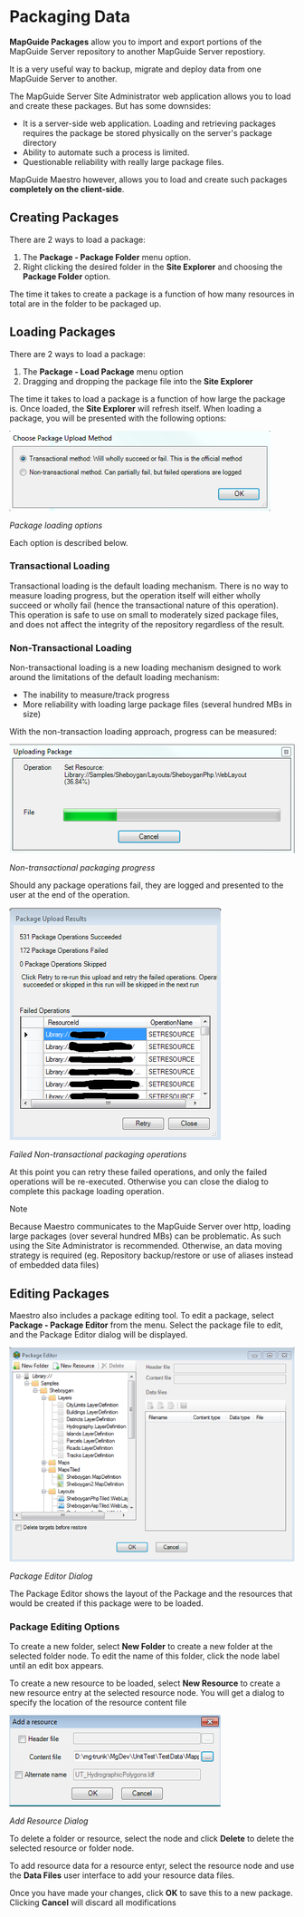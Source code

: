 # Packaging Data

**MapGuide Packages** allow you to import and export portions of the MapGuide Server repository to another MapGuide Server repostiory.

It is a very useful way to backup, migrate and deploy data from one MapGuide Server to another.

The MapGuide Server Site Administrator web application allows you to load and create these packages. But has some
downsides:

 * It is a server-side web application. Loading and retrieving packages requires the package be stored physically on the server's package directory
 * Ability to automate such a process is limited.
 * Questionable reliability with really large package files.
 
MapGuide Maestro however, allows you to load and create such packages **completely on the client-side**.

## Creating Packages

There are 2 ways to load a package:

 1. The **Package - Package Folder** menu option.
 2. Right clicking the desired folder in the **Site Explorer** and choosing the **Package Folder** option.

The time it takes to create a package is a function of how many resources in total are in the folder to be packaged up.

## Loading Packages

There are 2 ways to load a package:

 1. The **Package - Load Package** menu option
 2. Dragging and dropping the package file into the **Site Explorer**

The time it takes to load a package is a function of how large the package is. Once loaded, the **Site Explorer**
will refresh itself. When loading a package, you will be presented with the following options:

![](../images/package_load_options.png)

 *Package loading options*

Each option is described below.

### Transactional Loading

Transactional loading is the default loading mechanism. There is no way to measure loading progress, but the operation itself will either wholly succeed or wholly fail (hence the transactional nature of this operation). This operation is safe to use on small to moderately sized package files, and does not affect the integrity of the repository regardless of the result.

### Non-Transactional Loading

Non-transactional loading is a new loading mechanism designed to work around the limitations of the default loading mechanism:

 * The inability to measure/track progress
 * More reliability with loading large package files (several hundred MBs in size)
 
With the non-transaction loading approach, progress can be measured:

![](../images/package_non_trans.png)

 *Non-transactional packaging progress*

Should any package operations fail, they are logged and presented to the user at the end of the operation.

![](../images/package_failed_operations.png)

 *Failed Non-transactional packaging operations*

At this point you can retry these failed operations, and only the failed operations will be re-executed. Otherwise you can close the dialog to complete this package loading operation.

> [!NOTE]
> Because Maestro communicates to the MapGuide Server over http, loading large packages (over several hundred MBs) can be problematic. As such
> using the Site Administrator is recommended. Otherwise, an data moving strategy is required (eg. Repository backup/restore or use of aliases instead of embedded data files)
    
## Editing Packages

Maestro also includes a package editing tool. To edit a package, select **Package - Package Editor** from the menu. Select the package file to edit, and the Package Editor dialog will be displayed.

![](../images/package_editor.png)

 *Package Editor Dialog*

The Package Editor shows the layout of the Package and the resources that would be created if this package were to be loaded. 

### Package Editing Options

To create a new folder, select **New Folder** to create a new folder at the selected folder node. To edit the name of this folder, click the node label until an edit box appears.

To create a new resource to be loaded, select **New Resource** to create a new resource entry at the selected resource node. You will get a dialog to specify the location of the resource content file

![](../images/package_add_resource.png)

 *Add Resource Dialog*

To delete a folder or resource, select the node and click **Delete** to delete the selected resource or folder node.

To add resource data for a resource entyr, select the resource node and use the **Data Files** user interface to add your resource data files.

Once you have made your changes, click **OK** to save this to a new package. Clicking **Cancel** will discard all modifications
